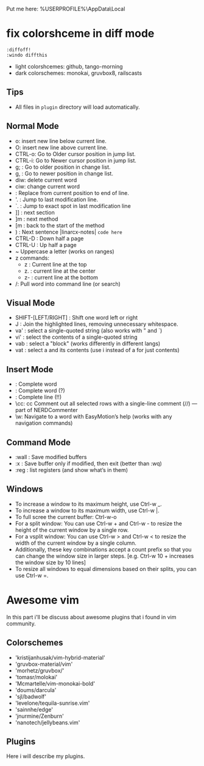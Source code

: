 Put me here:
%USERPROFILE%\AppData\Local

# fix colorshceme in diff mode
```
:diffoff!
:windo diffthis
```
- light colorshcemes: github, tango-morning
- dark colorschemes: monokai, gruvbox8, railscasts

## Tips
- All files in `plugin` directory will load automatically.

## Normal Mode
  - o: insert new line below current line.
  - O: insert new line above current line.
  - CTRL-o: Go to Older cursor position in jump list.
  - CTRL-i: Go to Newer cursor position in jump list.
  - g; : Go to older position in change list.
  - g, : Go to newer position in change list.
  - diw: delete current word
  - ciw: change current word
  - <S-c> : Replace from current position to end of line.
  - '. : Jump to last modification line.
  - `. : Jump to exact spot in last modification line
  - ]] : next section
  - ]m : next method
  - [m : back to the start of the method
 - ) : Next sentence |linarcx-notes| `code here`
 - CTRL-D : Down half a page
 - CTRL-U : Up half a page
 - ~ Uppercase a letter (works on ranges)
 - z commands:
    - z : Current line at the top
    - z. : current line at the center
    - z- : current line at the bottom
 - /<C-R><C-W>: Pull word into command line (or search)

## Visual Mode
  - SHIFT-[LEFT/RIGHT] : Shift one word left or right
  - J : Join the highlighted lines, removing unnecessary whitespace.
  - va' : select a single-quoted string (also works with " and `)
  - vi' : select the contents of a single-quoted string
  - vab : select a "block" (works differently in different langs)
  - vat : select a <tag> and its contents (use i instead of a for just
    contents)

## Insert Mode
  - <C-N>: Complete word
  - <C-N><C-P>: Complete word (?)
  - <C-X><C-L>: Complete line (!!)
  - \cc: <Leader>cc Comment out all selected rows with a single-line comment
    (//) — part of NERDCommenter
  - \\w: Navigate to a word with EasyMotion’s help (works with any navigation
    commands)

## Command Mode
  - :wall : Save modified buffers
  - :x : Save buffer only if modified, then exit (better than :wq)
  - :reg : list registers (and show what’s in them)

## Windows
  - To increase a window to its maximum height, use Ctrl-w _.
  - To increase a window to its maximum width, use Ctrl-w |.
  - To full scree the current buffer: Ctrl-w-o
  - For a split window: You can use Ctrl-w + and Ctrl-w - to resize the height of the current window by a single row.
  - For a vsplit window: You can use Ctrl-w > and Ctrl-w < to resize the width of the current window by a single column.
  - Additionally, these key combinations accept a count prefix so that you can change the window size in larger steps. [e.g. Ctrl-w 10 + increases the window size by 10 lines]
  - To resize all windows to equal dimensions based on their splits, you can use Ctrl-w =.

# Awesome vim
In this part i'll be discuss about awesome plugins that i found in vim
community.

## Colorschemes
- 'kristijanhusak/vim-hybrid-material'
- 'gruvbox-material/vim'
- 'morhetz/gruvbox/'
- 'tomasr/molokai'
- 'Mcmartelle/vim-monokai-bold'
- 'doums/darcula'
- 'sjl/badwolf'
- 'levelone/tequila-sunrise.vim'
- 'sainnhe/edge'
- 'jnurmine/Zenburn'
- 'nanotech/jellybeans.vim'

## Plugins
  Here i will describe my plugins.
